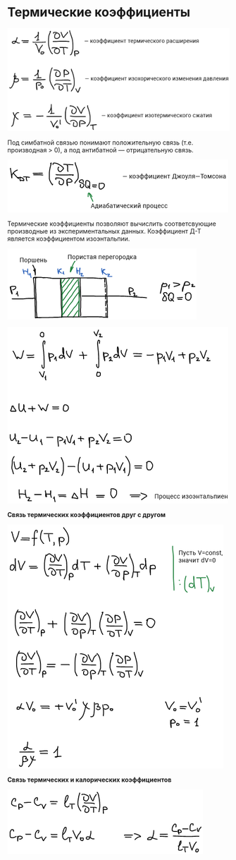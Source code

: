# Термические коэффициенты

![](../images/fh/termicheskie-koehfficienty/termicheskie-koehfficienty_clip_image001.png)

Под симбатной связью понимают положительную связь \(т.е. производная \> 0\), а под антибатной — отрицательную связь.

![](../images/fh/termicheskie-koehfficienty/termicheskie-koehfficienty_clip_image001_0000.png)

Термические коэффициенты позволяют вычислить соответсвующие производные из экспериментальных данных. Коэффициент Д-Т является коэффициентом изоэнтальпии.

![](../images/fh/termicheskie-koehfficienty/termicheskie-koehfficienty_clip_image001_0001.png)

![](../images/fh/termicheskie-koehfficienty/termicheskie-koehfficienty_clip_image001_0002.png)

**Связь термических коэффициентов друг с другом**

![](../images/fh/termicheskie-koehfficienty/termicheskie-koehfficienty_clip_image001_0003.png)

**Связь термических и калорических коэффициентов**

![](../images/fh/termicheskie-koehfficienty/termicheskie-koehfficienty_clip_image001_0004.png)

